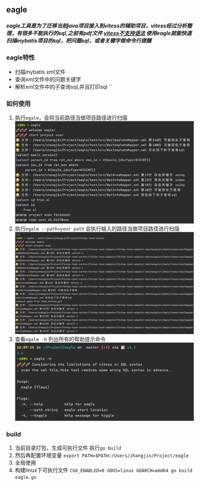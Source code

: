 ## eagle

##### eagle工具是为了迁移当前java项目接入到vitess的辅助项目，vitess经过分析整理，有很多不能执行的sql,之前有pdf文件 [vitess不支持语法](http://gitlab.yzf.net/PaaS-public/PaaS-Board/PaaS/Vitess/blob/master/vitess_sql%E4%B8%8D%E6%94%AF%E6%8C%81%E6%80%BB%E7%BB%93.pdf) 使用eagle就能快速扫描mybatis项目的sql，把问题sql，或者关键字做命令行提醒

### eagle特性

* 扫描mybatis xml文件
* 查询xml文件中的问题关键字
* 解析xml文件中的子查询sql,并且打印sql
``
### 如何使用
1. 执行`egale`，会将当前路径当做项目路径进行扫描
![image](img/WX20200630-160924.png)
2. 执行`egale --path=your path` 会执行输入的路径当做项目路径进行扫描
![image](img/WX20200630-161706.png)
3. 查看`egale -h` 列出所有的帮助提示命令
![image](img/WX20200630-161524.png)

### build 

1. 当前目录打包，生成可执行文件 执行`go build`
2. 然后再配置环境变量
`export PATH=$PATH:/Users/zhangjin/Project/eagle`
3. 全局使用
4. 构建linux下可执行文件
 `CGO_ENABLED=0 GOOS=linux GOARCH=amd64 go build eagle.go`